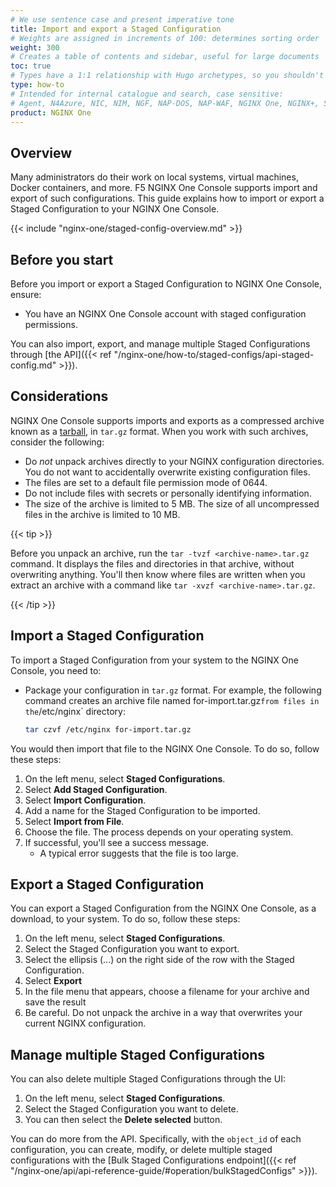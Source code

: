 ```yaml
---
# We use sentence case and present imperative tone
title: Import and export a Staged Configuration
# Weights are assigned in increments of 100: determines sorting order
weight: 300
# Creates a table of contents and sidebar, useful for large documents
toc: true
# Types have a 1:1 relationship with Hugo archetypes, so you shouldn't need to change this
type: how-to
# Intended for internal catalogue and search, case sensitive:
# Agent, N4Azure, NIC, NIM, NGF, NAP-DOS, NAP-WAF, NGINX One, NGINX+, Solutions, Unit
product: NGINX One
---
```


## Overview

Many administrators do their work on local systems, virtual machines, Docker containers, and more. F5 NGINX One Console
supports import and export of such configurations.
This guide explains how to import or export a Staged Configuration to your NGINX One Console. 

{{< include "nginx-one/staged-config-overview.md" >}}

## Before you start

Before you import or export a Staged Configuration to NGINX One Console, ensure:

- You have an NGINX One Console account with staged configuration permissions.

You can also import, export, and manage multiple Staged Configurations through [the API]({{< ref "/nginx-one/how-to/staged-configs/api-staged-config.md" >}}).

## Considerations

NGINX One Console supports imports and exports as a compressed archive known as a [tarball](https://en.wikipedia.org/wiki/Tar_(computing)), in `tar.gz` format. 
When you work with such archives, consider the following:

- Do _not_ unpack archives directly to your NGINX configuration directories. You do not want to accidentally overwrite existing configuration files.
- The files are set to a default file permission mode of 0644.
- Do not include files with secrets or personally identifying information.
- The size of the archive is limited to 5 MB.  The size of all uncompressed files in the archive is limited to 10 MB.

{{< tip >}}

Before you unpack an archive, run the `tar -tvzf <archive-name>.tar.gz` command. It displays the files and directories in that archive, without overwriting anything.
You'll then know where files are written when you extract an archive with a command like `tar -xvzf <archive-name>.tar.gz`.

{{< /tip >}}

## Import a Staged Configuration

To import a Staged Configuration from your system to the NGINX One Console, you need to:

- Package your configuration in `tar.gz` format. For example, the following command creates an archive file named for-import.tar.gz` from files in the `/etc/nginx` directory:
  ```bash
  tar czvf /etc/nginx for-import.tar.gz
  ```

You would then import that file to the NGINX One Console. To do so, follow these steps:

1. On the left menu, select **Staged Configurations**.
1. Select **Add Staged Configuration**.
1. Select **Import Configuration**.
1. Add a name for the Staged Configuration to be imported.
1. Select **Import from File**.
1. Choose the file. The process depends on your operating system.
1. If successful, you'll see a success message.
   - A typical error suggests that the file is too large.

## Export a Staged Configuration

You can export a Staged Configuration from the NGINX One Console, as a download, to your system. To do so, follow these steps:

1. On the left menu, select **Staged Configurations**.
1. Select the Staged Configuration you want to export. 
1. Select the ellipsis (...) on the right side of the row with the Staged Configuration.
1. Select **Export**
1. In the file menu that appears, choose a filename for your archive and save the result
1. Be careful. Do not unpack the archive in a way that overwrites your current NGINX configuration.

## Manage multiple Staged Configurations

You can also delete multiple Staged Configurations through the UI:

1. On the left menu, select **Staged Configurations**.
1. Select the Staged Configuration you want to delete.
1. You can then select the **Delete selected** button.

You can do more from the API. Specifically, with the `object_id` of each configuration, you can create, modify, or delete multiple staged configurations with the [Bulk Staged Configurations endpoint]({{< ref "/nginx-one/api/api-reference-guide/#operation/bulkStagedConfigs" >}}).
